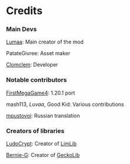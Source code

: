 # Credits

### Main Devs
[Lumaa](https://github.com/lumaa-dev): Main creator of the mod

PatateGivree: Asset maker

[Clomclem](https://github.com/Clomclem): Developer

### Notable contributors

[FirstMegaGame4](https://github.com/FirstMegaGame4): 1.20.1 port

mash113, _Luvaa_, Good Kid: Various contributions

[mpustovoi](https://github.com/mpustovoi): Russian translation

### Creators of libraries

[LudoCrypt](https://github.com/LudoCrypt): Creator of [LimLib](https://github.com/LudoCrypt/Liminal-Library)

[Bernie-G](https://github.com/bernie-g): Creator of [GeckoLib](https://github.com/bernie-g/geckolib)